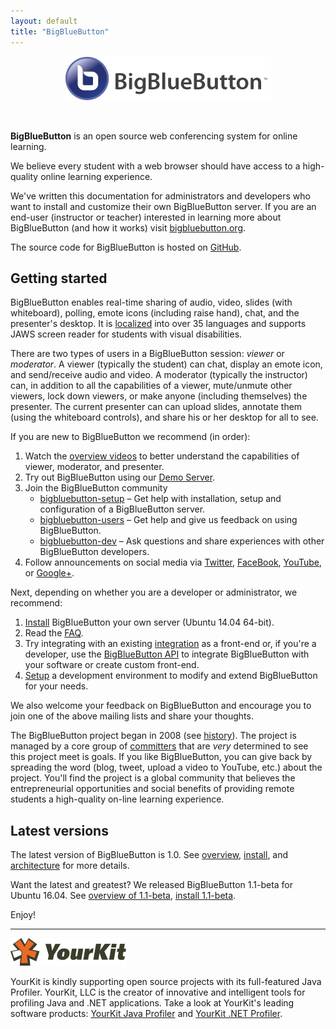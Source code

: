 ```yaml
---
layout: default
title: "BigBlueButton"
---
```


<p align="center">
  <img src="/images/logo.png"/>
</p><br>

**BigBlueButton** is an open source web conferencing system for online learning.  

We believe every student with a web browser should have access to a high-quality online learning experience.  

We've written this documentation for administrators and developers who want to install and customize their own BigBlueButton server. If you are an end-user (instructor or teacher) interested in learning more about BigBlueButton (and how it works) visit [bigbluebutton.org](http://bigbluebutton.org). 

The source code for BigBlueButton is hosted on [GitHub](http://github.com/bigbluebutton/bigbluebutton).

## Getting started

BigBlueButton enables real-time sharing of audio, video, slides (with whiteboard), polling, emote icons (including raise hand), chat, and the presenter's desktop.  It is [localized](/dev/localization.html) into over 35 languages and supports JAWS screen reader for students with visual disabilities. 

There are two types of users in a BigBlueButton session: _viewer_ or _moderator_.  A viewer (typically the student) can chat, display an emote icon, and send/receive audio and video.  A moderator (typically the instructor) can, in addition to all the capabilities of a viewer, mute/unmute other viewers, lock down viewers, or make anyone (including themselves) the presenter.  The current presenter can can upload slides, annotate them (using the whiteboard controls), and share his or her desktop for all to see.


If you are new to BigBlueButton we recommend (in order): 

  1. Watch the [overview videos](http://bigbluebutton.org/videos) to better understand the capabilities of viewer, moderator, and presenter.
  1. Try out BigBlueButton using our [Demo Server](http://demo.bigbluebutton.org/). 
  1. Join the BigBlueButton community 
     * [bigbluebutton-setup](https://groups.google.com/forum/#!forum/bigbluebutton-setup) – Get help with installation, setup and configuration of a BigBlueButton server.
     * [bigbluebutton-users](https://groups.google.com/forum/#!forum/bigbluebutton-users) – Get help and give us feedback on using BigBlueButton.
     * [bigbluebutton-dev](https://groups.google.com/forum/#!forum/bigbluebutton-dev) – Ask questions and share experiences with other BigBlueButton developers.  
  1. Follow announcements on social media via [Twitter](https://twitter.com/bigbluebutton), [FaceBook](https://www.facebook.com/bigbluebutton), [YouTube](https://www.youtube.com/user/bigbluebuttonshare), or [Google+](https://plus.google.com/+bigbluebutton).  
      
Next, depending on whether you are a developer or administrator, we recommend:

  1. [Install](/install/install.html) BigBlueButton your own server (Ubuntu 14.04 64-bit).
  1. Read the [FAQ](/support/faq.html).
  1. Try integrating with an existing [integration](http://bigbluebutton.org/open-source-integrations/) as a front-end or, if you're a developer, use the [BigBlueButton API](/dev/api.html) to integrate BigBlueButton with your software or create custom front-end.
  1. [Setup](/install/setup.html) a development environment to modify and extend BigBlueButton for your needs.

We also welcome your feedback on BigBlueButton and encourage you to join one of the above mailing lists and share your thoughts.  

The BigBlueButton project began in 2008 (see [history](http://bigbluebutton.org/history/)). The project is managed by a core group of [committers](/support/faq.html#bigbluebutton-committer) that are _very_ determined to see this project meet is goals.  If you like BigBlueButton, you can give back by spreading the word (blog, tweet, upload a video to YouTube, etc.) about the project.  You'll find the project is a global community that believes the entrepreneurial opportunities and social benefits of providing remote students a high-quality on-line learning experience.


## Latest versions

The latest version of BigBlueButton is 1.0. See [overview](/overview/overview.html), [install](/install/install.html), and [architecture](/overview/architecture.html) for more details.  

Want the latest and greatest?  We released BigBlueButton 1.1-beta for Ubuntu 16.04.  See [overview of 1.1-beta](1.1/overview.html), [install 1.1-beta](/1.1/install.html).  

Enjoy!

---

![yourkit](/images/yourkit.png)

YourKit is kindly supporting open source projects with its full-featured Java Profiler. YourKit, LLC is the creator of innovative and intelligent tools for profiling Java and .NET applications. Take a look at YourKit's leading software products: [YourKit Java Profiler](https://www.yourkit.com/java/profiler/index.jsp) and [YourKit .NET Profiler](https://www.yourkit.com/.net/profiler/index.jsp).

